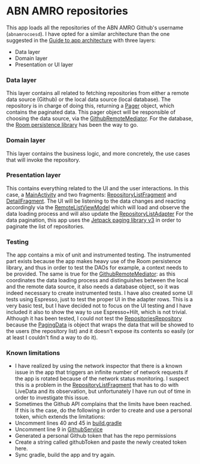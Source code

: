 # ABN AMRO repositories

This app loads all the repositories of the ABN AMRO Github's username (`abnamrocoesd`).
I have opted for a similar architecture than the one suggested in the [Guide to app architecture](https://developer.android.com/topic/architecture) with three layers:
- Data layer
- Domain layer
- Presentation or UI layer

### Data layer
This layer contains all related to fetching repositories from either a remote data source (Github) or the local data source (local database).
The repository is in charge of doing this, returning a [Pager](https://developer.android.com/reference/androidx/paging/Pager) object, which contains the paginated data.
This pager object will be responsible of choosing the data source, via the [GithubRemoteMediator](https://github.com/noloman/abnrepos/blob/main/app/src/main/java/com/nulltwenty/abnrepos/data/repository/GithubRemoteMediator.kt).
For the database, the [Room persistence library](https://developer.android.com/jetpack/androidx/releases/room) has been the way to go.

### Domain layer
This layer contains the business logic, and more concretely, the use cases that will invoke the repository.

### Presentation layer
This contains everything related to the UI and the user interactions. In this case, a [MainActivity](https://github.com/noloman/abnrepos/blob/main/app/src/main/java/com/nulltwenty/abnrepos/ui/MainActivity.kt) and two fragments: [RepositoryListFragment](https://github.com/noloman/abnrepos/blob/main/app/src/main/java/com/nulltwenty/abnrepos/ui/RepositoryListFragment.kt) and [DetailFragment](https://github.com/noloman/abnrepos/blob/main/app/src/main/java/com/nulltwenty/abnrepos/ui/DetailFragment.kt).
The UI will be listening to the data changes and reacting accordingly via the [RemoteListViewModel](https://github.com/noloman/abnrepos/blob/main/app/src/main/java/com/nulltwenty/abnrepos/ui/RepositoryListViewModel.kt) which will load and observe the data loading process and will also update the [RepositoryListAdapter](https://github.com/noloman/abnrepos/blob/main/app/src/main/java/com/nulltwenty/abnrepos/ui/RepositoryListAdapter.kt)
For the data pagination, this app uses the [Jetpack paging library v3](https://developer.android.com/topic/libraries/architecture/paging/v3-overview) in order to paginate the list of repositories.

### Testing
The app contains a mix of unit and instrumented testing.
The instrumented part exists because the app makes heavy use of the Room persistence library, and thus in order to test the DAOs for example, a context needs to be provided.
The same is true for the [GithubRemoteMediator](https://github.com/noloman/abnrepos/blob/main/app/src/main/java/com/nulltwenty/abnrepos/data/repository/GithubRemoteMediator.kt): as this coordinates the data loading process and distinguishes between the local and the remote data source, it also needs a database object, so it was indeed necessary to create instrumented tests.
I have also created some UI tests using Espresso, just to test the proper UI in the adapter rows. This is a very basic test, but I have decided not to focus on the UI testing and I have included it also to show the way to use Espresso+Hilt, which is not trivial.
Although it has been tested, I could not test the [RepositoriesRepository](https://github.com/noloman/abnrepos/blob/main/app/src/main/java/com/nulltwenty/abnrepos/data/repository/RepositoriesRepositoryImpl.kt) because the [PagingData](https://developer.android.com/reference/kotlin/androidx/paging/PagingData) is object that wraps the data that will be showed to the users (the repository list) and it doesn't expose its contents so easily (or at least I couldn't find a way to do it).

### Known limitations
- I have realized by using the network inspector that there is a known issue in the app that triggers an infinite number of network requests if the app is rotated because of the network status monitoring. I suspect this is a problem in the [RepositoryListFragment](https://github.com/noloman/abnrepos/blob/main/app/src/main/java/com/nulltwenty/abnrepos/ui/RepositoryListFragment.kt) that has to do with LiveData and its observation, but unfortunately I have run out of time in order to investigate this issue.
- Sometimes the Github API complains that the limits have been reached. If this is the case, do the following in order to create and use a personal token, which extends the limitations:
- Uncomment lines 40 and 45 in [build.gradle](https://github.com/noloman/abnrepos/blob/main/app/build.gradle)
- Uncomment line 9 in [GithubService](https://github.com/noloman/abnrepos/blob/main/app/src/main/java/com/nulltwenty/abnrepos/data/api/service/GithubService.kt)
- Generated a personal Github token that has the repo permissions
- Create a string called githubToken and paste the newly created token here.
- Sync gradle, build the app and try again.